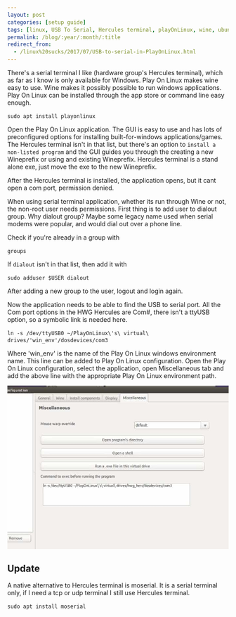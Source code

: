 ```yaml
---
layout: post
categories: [setup guide]
tags: [linux, USB To Serial, Hercules terminal, playOnLinux, wine, ubuntu 16.04]
permalink: /blog/:year/:month/:title
redirect_from:
  - /linux%20sucks/2017/07/USB-to-serial-in-PlayOnLinux.html
---
```


There's a serial terminal I like (hardware group's Hercules terminal), which as far as I know is only available for Windows. Play On Linux makes wine easy to use. Wine makes it possibly possible to run windows applications. Play On Linux can be installed through the app store or command line easy enough.

```shell
sudo apt install playonlinux
```

Open the Play On Linux application. The GUI is easy to use and has lots of preconfigured options for installing built-for-windows applications/games. The Hercules terminal isn't in that list, but there's an option to `install a non-listed program` and the GUI guides you through the creating a new Wineprefix or using and existing Wineprefix. Hercules terminal is a stand alone exe, just move the exe to the new Wineprefix.

After the Hercules terminal is installed, the application opens, but it cant open a com port, permission denied.

When using serial terminal application, whether its run through Wine or not, the non-root user needs permissions. First thing is to add user to dialout group. Why dialout group? Maybe some legacy name used when serial modems were popular, and would dial out over a phone line.

Check if you're already in a group with
```shell
groups
```
If `dialout` isn't in that list, then add it with
```shell
sudo adduser $USER dialout
```
After adding a new group to the user, logout and login again.

Now the application needs to be able to find the USB to serial port. All the Com port options in the HWG Hercules are Com#, there isn't a ttyUSB option, so a symbolic link is needed here.

```shell
ln -s /dev/ttyUSB0 ~/PlayOnLinux\'s\ virtual\ drives/'win_env'/dosdevices/com3
```

Where 'win_env' is the name of the Play On Linux windows environment name. This line can be added to Play On Linux configuration. Open the Play On Linux configuration, select the application, open Miscellaneous tab and add the above line with the appropriate Play On Linux environment path.

<img src="/images/blog/playonlinux/ln-config.jpg" alt="image of PlayOnLinux configuration window" title = "PlayOnLinux configuration" class="img-fluid"/>

## Update
A native alternative to Hercules terminal is moserial. It is a serial terminal only, if I need a tcp or udp terminal I still use Hercules terminal.

```shell
sudo apt install moserial
```
